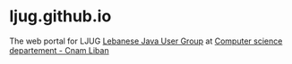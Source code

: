 # ljug.github.io

The web portal for LJUG [Lebanese Java User Group](http://ljug.cofares.net) at [Computer science departement - Cnam Liban](http://depinfo.isae.edu.lb)
